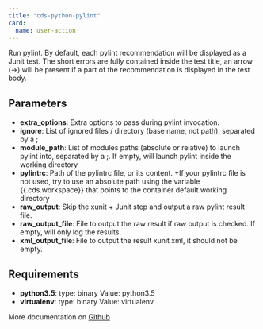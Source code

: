 ```yaml
---
title: "cds-python-pylint"
card:
  name: user-action
---
```


Run pylint.
By default, each pylint recommendation will be displayed as a Junit test.
The short errors are fully contained inside the test title,
an arrow (->) will be present if a part of the recommendation is displayed in
the test body.

## Parameters

* **extra_options**: Extra options to pass during pylint invocation.
* **ignore**: List of ignored files / directory (base name, not path), separated
by a ;
* **module_path**: List of modules paths (absolute or relative) to launch pylint into, separated by a ;.
If empty, will launch pylint inside the working directory
* **pylintrc**: Path of the pylintrc file, or its content.
 +If your pylintrc file is not used, try to use an absolute path using the variable {{.cds.workspace}} that points to the container default working directory
* **raw_output**: Skip the xunit + Junit step and output a raw pylint result file.
* **raw_output_file**: File to output the raw result if raw output is checked. If empty, will only log the results.
* **xml_output_file**: File to output the result xunit xml, it should not be empty.


## Requirements

* **python3.5**: type: binary Value: python3.5
* **virtualenv**: type: binary Value: virtualenv


More documentation on [Github](https://github.com/ovh/cds/tree/master/contrib/actions/cds-python-pylint.yml)


